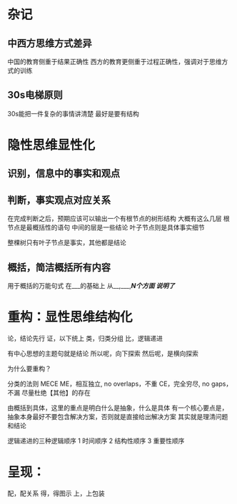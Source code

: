 # 杂记
## 中西方思维方式差异
中国的教育侧重于结果正确性
西方的教育更侧重于过程正确性，强调对于思维方式的训练

## 30s电梯原则
30s能把一件复杂的事情讲清楚
最好是要有结构

# 隐性思维显性化
## 识别，信息中的事实和观点

## 判断，事实观点对应关系
在完成判断之后，预期应该可以输出一个有根节点的树形结构
大概有这么几层
根节点是最概括性的语句
中间的层是一些结论
叶子节点则是具体事实细节

整棵树只有叶子节点是事实，其他都是结论

## 概括，简洁概括所有内容

用于概括的万能句式
在___的基础上
从__,___,___N个方面
说明了___


# 重构：显性思维结构化
论，结论先行
证，以下统上
类，归类分组
比，逻辑递进

有中心思想的主题句就是结论
所以呢，向下探索
然后呢，是横向探索

为什么要重构？

分类的法则 MECE
ME，相互独立, no overlaps，不重
CE，完全穷尽, no gaps，不漏
尽量杜绝【其他】的存在

由概括到具体，这里的重点是明白什么是抽象，什么是具体
有一个核心要点是，抽象本身最好不要包含解决方案，否则就是直接给出解决方案
其实就是理清问题和结论

逻辑递进的三种逻辑顺序
1 时间顺序
2 结构性顺序
3 重要性顺序

# 呈现：
配，配关系
得，得图示
上，上包装